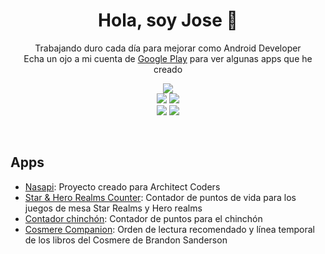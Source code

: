 <div align="center">
<h1 align="center">Hola, soy Jose</a> 👋</h1>
</div>


<p align="center">Trabajando duro cada día para mejorar como Android Developer<br/>Echa un ojo a mi cuenta de <a href="https://play.google.com/store/apps/developer?id=JDMobile">Google Play</a> para ver algunas apps que he creado</p>
<p align="center">
<img src="https://img.shields.io/badge/ANDROID-43B02A?style=for-the-badge&logo=android&logoColor=white"> 
<br/>
<img src="https://img.shields.io/badge/KOTLIN-blueviolet?style=for-the-badge&logo=kotlin&logoColor=white"> 
<img src="https://img.shields.io/badge/KOTLIN MULTIPLATFORM-blueviolet?style=for-the-badge&logo=kotlin&logoColor=white"> 
<br/>
<img src="https://img.shields.io/badge/JETPACK COMPOSE-blue?style=for-the-badge&logo=jetpackcompose&logoColor=white"> 
<img src="https://img.shields.io/badge/COMPOSE MULTIPLATFORM-blue?style=for-the-badge&logo=jetpackcompose&logoColor=white"> 
</p><br>

## Apps
- <a href="https://github.com/jdccMobile/Nasapi">Nasapi</a>: Proyecto creado para Architect Coders
- <a href="https://play.google.com/store/apps/details?id=com.jdccmobile.scorelifecounter">Star & Hero Realms Counter</a>: Contador de puntos de vida para los juegos de mesa Star Realms y Hero realms
- <a href="https://play.google.com/store/apps/details?id=com.jdccmobile.chinchoncontador">Contador chinchón</a>: Contador de puntos para el chinchón
- <a href="https://play.google.com/store/apps/details?id=com.jdmobile.cosmerecompanion">Cosmere Companion</a>: Orden de lectura recomendado y línea temporal de los libros del Cosmere de Brandon Sanderson
